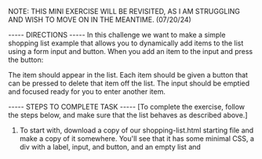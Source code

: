 NOTE: THIS MINI EXERCISE WILL BE REVISITED, AS I AM STRUGGLING AND WISH TO MOVE ON IN THE MEANTIME. (07/20/24)

----- DIRECTIONS -----
In this challenge we want to make a simple shopping list example that allows you to dynamically add items to the list using a form input and button. When you add an item to the input and press the button:

The item should appear in the list.
Each item should be given a button that can be pressed to delete that item off the list.
The input should be emptied and focused ready for you to enter another item.

----- STEPS TO COMPLETE TASK -----
[To complete the exercise, follow the steps below, and make sure that the list behaves as described above.]

1. To start with, download a copy of our shopping-list.html starting file and make a copy of it somewhere. You'll see that it has some minimal CSS, a div with a label, input, and button, and an empty list and <script> element. You'll be making all your additions inside the script.

2. Create three variables that hold references to the list (<ul>), <input>, and <button> elements.

3. Create a function that will run in response to the button being clicked.

4. Inside the function body, start off by storing the current value of the input element in a variable.

5. Next, empty the input element by setting its value to an empty string — ''.

6. Create three new elements — a list item (<li>), <span>, and <button>, and store them in variables.

7. Append the span and the button as children of the list item.

8. Set the text content of the span to the input element value you saved earlier, and the text content of the button to 'Delete'.

9. Append the list item as a child of the list.

10. Attach an event handler to the delete button so that, when clicked, it will delete the entire list item (<li>...</li>).

11. Finally, use the focus() method to focus the input element ready for entering the next shopping list item.